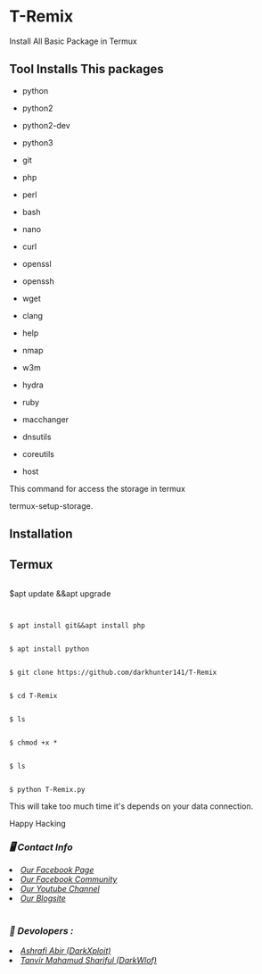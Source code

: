 # T-Remix
Install All Basic Package in Termux
## Tool Installs This packages

 

 -  python

 -  python2

 -  python2-dev

 -  python3

 -  git

 -  php 

 -  perl 

 -  bash

 -  nano

 -  curl

 -  openssl

 -  openssh

 -  wget

 -  clang

 -  help

 -  nmap

 -  w3m

 -  hydra

 -  ruby

 -  macchanger

 -  dnsutils

 -  coreutils

 -  host





This command for access the storage in termux 

termux-setup-storage.





## Installation 

 

## Termux


  ```
  ```
   $apt update &&apt upgrade

   ```


   $ apt install git&&apt install php

   ```

   ```

   $ apt install python 

   ```

   ```

   $ git clone https://github.com/darkhunter141/T-Remix

   ```

   ```

   $ cd T-Remix 

   ```

   ```

   $ ls

   ```

   ```

   $ chmod +x *

   ```

   ```

   $ ls

   ```

   ```

   $ python T-Remix.py

```



This will take too much time it's depends on your data connection. 





Happy Hacking

<h3><b><i>🖥️ Contact Info </i></b></h3>
<li>  <i><a href="https://www.facebook.com/darkhunter141/">Our Facebook Page </a></i></li>
<li>  <i><a href="https://www.facebook.com/groups/428641821766559/?ref=share">Our Facebook Community</a></i></li>
<li>  <i><a href="https://youtube.com/channel/UCkSB55ezk_2vPVwoqmPVZwg">Our Youtube Channel</a></i></li>
<li>  <i><a href="https://darkhunt3r141.blogspot.com/?m=1">Our Blogsite</a></i></li>

<br>
<h3><b><i>🤠 Devolopers :</i></b></h3>
<li> <i><a href="https://www.facebook.com/ashrafiabir04">Ashrafi Abir (DarkXploit)</a></i></li>
<li>  <i><a href="https://www.facebook.com/tanvirmahamud.shariful.3">Tanvir Mahamud Shariful (DarkWlof)</a></i></li>






